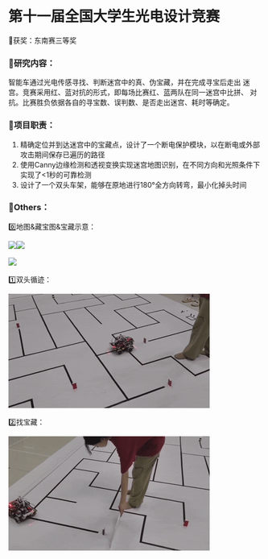 # 第十一届全国大学生光电设计竞赛

🏅获奖：东南赛三等奖

### 🚩研究内容：
智能车通过光电传感寻找、判断迷宫中的真、伪宝藏，并在完成寻宝后走出 迷宫。竞赛采用红、蓝对抗的形式，即每场比赛红、蓝两队在同一迷宫中比拼、 对抗。比赛胜负依据各自的寻宝数、误判数、是否走出迷宫、耗时等确定。  

### 🌟项目职责：
1. 精确定位并到达迷宫中的宝藏点，设计了一个断电保护模块，以在断电或外部攻击期间保存已遍历的路径
2. 使用Canny边缘检测和透视变换实现迷宫地图识别，在不同方向和光照条件下实现了<1秒的可靠检测
3. 设计了一个双头车架，能够在原地进行180°全方向转弯，最小化掉头时间

### 💫Others：
0️⃣地图&藏宝图&宝藏示意：

![](https://cdn.nlark.com/yuque/0/2025/png/50405538/1759411862193-048fa628-d02d-4aba-afb6-c0706c888092.png)![](https://cdn.nlark.com/yuque/0/2025/png/50405538/1759411926587-6fd71235-64ad-4c2e-94dd-e35647678c1c.png)

![](https://cdn.nlark.com/yuque/0/2025/png/50405538/1759411902318-25dadf68-7b69-4370-96e8-60a241a43b92.png)

1️⃣双头循迹：

![](https://github.com/nanjin1/Maze-adversarial-robot/blob/main/GIF/change.gif)


2️⃣找宝藏：

![](https://github.com/nanjin1/Maze-adversarial-robot/blob/main/GIF/xun.gif)



